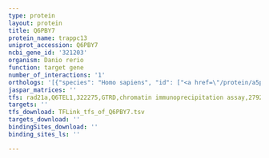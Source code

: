 ```yaml
---
type: protein
layout: protein
title: Q6PBY7
protein_name: trappc13
uniprot_accession: Q6PBY7
ncbi_gene_id: '321203'
organism: Danio rerio
function: target gene
number_of_interactions: '1'
orthologs: '[{"species": "Homo sapiens", "id": ["<a href=\"/protein/a5pln9\">A5PLN9</a>"]}, {"species": "Mus musculus", "id": ["<a href=\"/protein/q3tir1\">Q3TIR1</a>"]}, {"species": "Rattus norvegicus", "id": ["<a href=\"/protein/q5m887\">Q5M887</a>"]}, {"species": "Drosophila melanogaster", "id": ["<a href=\"/protein/q95tn1\">Q95TN1</a>"]}, {"species": "Caenorhabditis elegans", "id": ["<a href=\"/protein/q95qq2\">Q95QQ2</a>"]}]'
jaspar_matrices: ''
tfs: rad21a,Q6TEL1,322275,GTRD,chromatin immunoprecipitation assay,27924024%5Buid%5D,No
targets: ''
tfs_download: TFLink_tfs_of_Q6PBY7.tsv
targets_download: ''
bindingSites_download: ''
binding_sites_ls: ''

---
```

